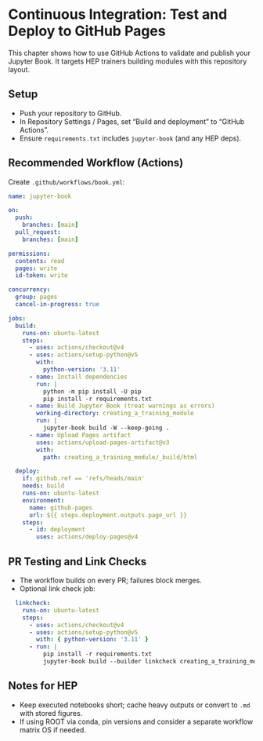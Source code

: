 # Continuous Integration: Test and Deploy to GitHub Pages

This chapter shows how to use GitHub Actions to validate and publish your Jupyter Book. 
It targets HEP trainers building modules with this repository layout.

## Setup
- Push your repository to GitHub.
- In Repository Settings / Pages, set “Build and deployment” to “GitHub Actions”.
- Ensure `requirements.txt` includes `jupyter-book` (and any HEP deps).

## Recommended Workflow (Actions)
Create `.github/workflows/book.yml`:

```yaml
name: jupyter-book

on:
  push:
    branches: [main]
  pull_request:
    branches: [main]

permissions:
  contents: read
  pages: write
  id-token: write

concurrency:
  group: pages
  cancel-in-progress: true

jobs:
  build:
    runs-on: ubuntu-latest
    steps:
      - uses: actions/checkout@v4
      - uses: actions/setup-python@v5
        with:
          python-version: '3.11'
      - name: Install dependencies
        run: |
          python -m pip install -U pip
          pip install -r requirements.txt
      - name: Build Jupyter Book (treat warnings as errors)
        working-directory: creating_a_training_module
        run: |
          jupyter-book build -W --keep-going .
      - name: Upload Pages artifact
        uses: actions/upload-pages-artifact@v3
        with:
          path: creating_a_training_module/_build/html

  deploy:
    if: github.ref == 'refs/heads/main'
    needs: build
    runs-on: ubuntu-latest
    environment:
      name: github-pages
      url: ${{ steps.deployment.outputs.page_url }}
    steps:
      - id: deployment
        uses: actions/deploy-pages@v4
```

## PR Testing and Link Checks
- The workflow builds on every PR; failures block merges.
- Optional link check job:

```yaml
  linkcheck:
    runs-on: ubuntu-latest
    steps:
      - uses: actions/checkout@v4
      - uses: actions/setup-python@v5
        with: { python-version: '3.11' }
      - run: |
          pip install -r requirements.txt
          jupyter-book build --builder linkcheck creating_a_training_module
```

## Notes for HEP
- Keep executed notebooks short; cache heavy outputs or convert to `.md` with stored figures.
- If using ROOT via conda, pin versions and consider a separate workflow matrix OS if needed.
